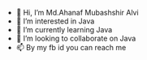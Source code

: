 - 👋 Hi, I’m Md.Ahanaf Mubashshir Alvi
- 👀 I’m interested in Java
- 🌱 I’m currently learning Java
- 💞️ I’m looking to collaborate on Java
- 📫 By my fb id you can reach me

<!---
alvi20/alvi20 is a ✨ special ✨ repository because its `README.md` (this file) appears on your GitHub profile.
You can click the Preview link to take a look at your changes.
--->
